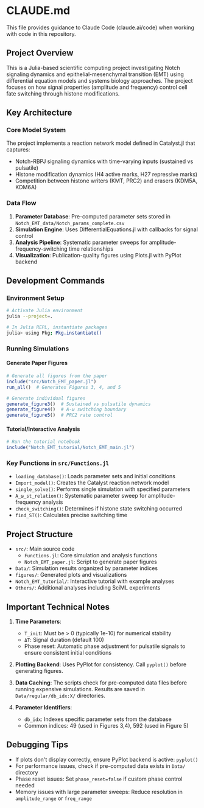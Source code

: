 # CLAUDE.md

This file provides guidance to Claude Code (claude.ai/code) when working with code in this repository.

## Project Overview

This is a Julia-based scientific computing project investigating Notch signaling dynamics and epithelial-mesenchymal transition (EMT) using differential equation models and systems biology approaches. The project focuses on how signal properties (amplitude and frequency) control cell fate switching through histone modifications.

## Key Architecture

### Core Model System
The project implements a reaction network model defined in Catalyst.jl that captures:
- Notch-RBPJ signaling dynamics with time-varying inputs (sustained vs pulsatile)
- Histone modification dynamics (H4 active marks, H27 repressive marks)
- Competition between histone writers (KMT, PRC2) and erasers (KDM5A, KDM6A)

### Data Flow
1. **Parameter Database**: Pre-computed parameter sets stored in `Notch_EMT_data/Notch_params_complete.csv`
2. **Simulation Engine**: Uses DifferentialEquations.jl with callbacks for signal control
3. **Analysis Pipeline**: Systematic parameter sweeps for amplitude-frequency-switching time relationships
4. **Visualization**: Publication-quality figures using Plots.jl with PyPlot backend

## Development Commands

### Environment Setup
```bash
# Activate Julia environment
julia --project=.

# In Julia REPL, instantiate packages
julia> using Pkg; Pkg.instantiate()
```

### Running Simulations

#### Generate Paper Figures
```julia
# Generate all figures from the paper
include("src/Notch_EMT_paper.jl")
run_all()  # Generates Figures 3, 4, and 5

# Generate individual figures
generate_figure3()  # Sustained vs pulsatile dynamics
generate_figure4()  # A-ω switching boundary
generate_figure5()  # PRC2 rate control
```

#### Tutorial/Interactive Analysis
```julia
# Run the tutorial notebook
include("Notch_EMT_tutorial/Notch_EMT_main.jl")
```

### Key Functions in `src/Functions.jl`

- `loading_database()`: Loads parameter sets and initial conditions
- `Import_model()`: Creates the Catalyst reaction network model
- `single_solve()`: Performs single simulation with specified parameters
- `A_ω_st_relation()`: Systematic parameter sweep for amplitude-frequency analysis
- `check_switching()`: Determines if histone state switching occurred
- `find_ST()`: Calculates precise switching time

## Project Structure

- `src/`: Main source code
  - `Functions.jl`: Core simulation and analysis functions
  - `Notch_EMT_paper.jl`: Script to generate paper figures
- `Data/`: Simulation results organized by parameter indices
- `figures/`: Generated plots and visualizations
- `Notch_EMT_tutorial/`: Interactive tutorial with example analyses
- `Others/`: Additional analyses including SciML experiments

## Important Technical Notes

1. **Time Parameters**: 
   - `T_init`: Must be > 0 (typically 1e-10) for numerical stability
   - `ΔT`: Signal duration (default 100)
   - Phase reset: Automatic phase adjustment for pulsatile signals to ensure consistent initial conditions

2. **Plotting Backend**: Uses PyPlot for consistency. Call `pyplot()` before generating figures.

3. **Data Caching**: The scripts check for pre-computed data files before running expensive simulations. Results are saved in `Data/regular/db_idx:X/` directories.

4. **Parameter Identifiers**: 
   - `db_idx`: Indexes specific parameter sets from the database
   - Common indices: 49 (used in Figures 3,4), 592 (used in Figure 5)

## Debugging Tips

- If plots don't display correctly, ensure PyPlot backend is active: `pyplot()`
- For performance issues, check if pre-computed data exists in `Data/` directory
- Phase reset issues: Set `phase_reset=false` if custom phase control needed
- Memory issues with large parameter sweeps: Reduce resolution in `amplitude_range` or `freq_range`